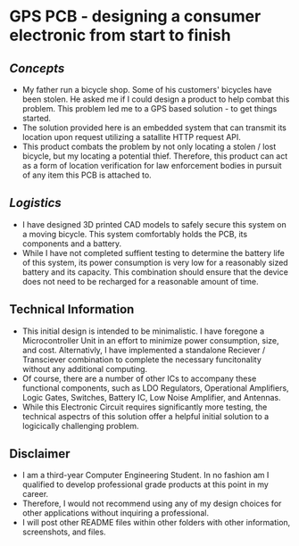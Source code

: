 

# GPS PCB - designing a consumer electronic from start to finish


## *Concepts*
- My father run a bicycle shop. Some of his customers' bicycles have been stolen. He asked me if I could design a product to help combat this problem. This problem led me to a GPS based solution - to get things started. 
- The solution provided here is an embedded system that can transmit its location upon request utilizing a satallite HTTP request API.
- This product combats the problem by not only locating a stolen / lost bicycle, but my locating a potential thief. Therefore, this product can act as a form of location verification for law enforcement bodies in pursuit of any item this PCB is attached to. 

## *Logistics* 
- I have designed 3D printed CAD models to safely secure this system on a moving bicycle. This system comfortably holds the PCB, its components and a battery. 
- While I have not completed suffient testing to determine the battery life of this system, its power consumption is very low for a reasonably sized battery and its capacity. This combination should ensure that the device does not need to be recharged for a reasonable amount of time. 

## Technical Information
- This initial design is intended to be minimalistic. I have foregone a Microcontroller Unit in an effort to minimize power consumption, size, and cost. Alternativly, I have implemented a standalone Reciever / Transciever combination to complete the necessary funcitonality without any additional computing. 
- Of course, there are a number of other ICs to accompany these functional components, such as LDO Regulators, Operational Amplifiers, Logic Gates, Switches, Battery IC, Low Noise Amplifier, and Antennas.  
- While this Electronic Circuit requires significantly more testing, the technical aspectrs of this solution offer a helpful initial solution to a logicically challenging problem. 

## Disclaimer
- I am a third-year Computer Engineering Student. In no fashion am I qualified to develop professional grade products at this point in my career. 
- Therefore, I would not recommend using any of my design choices for other applications without inquiring a professional. 
- I will post other README files within other folders with other information, screenshots, and files. 